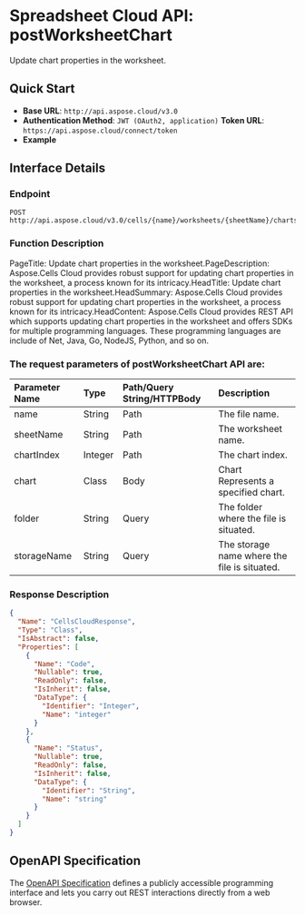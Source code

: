 # **Spreadsheet Cloud API: postWorksheetChart**

Update chart properties in the worksheet. 

## **Quick Start**

- **Base URL**: `http://api.aspose.cloud/v3.0`
- **Authentication Method**: `JWT (OAuth2, application)`  **Token URL**: `https://api.aspose.cloud/connect/token`
- **Example** 
<script src="https://gist.github.com/aspose-cells-cloud-gists/8a5b324fdf3e574dbd747c1a1e24b05d.js?file=Example30_PostWorksheetChart.cs"></script>

## **Interface Details**

### **Endpoint** 

```
POST http://api.aspose.cloud/v3.0/cells/{name}/worksheets/{sheetName}/charts/{chartIndex}
```

### **Function Description**
PageTitle: Update chart properties in the worksheet.PageDescription: Aspose.Cells Cloud provides robust support for updating chart properties in the worksheet, a process known for its intricacy.HeadTitle: Update chart properties in the worksheet.HeadSummary: Aspose.Cells Cloud provides robust support for updating chart properties in the worksheet, a process known for its intricacy.HeadContent: Aspose.Cells Cloud provides REST API which supports updating chart properties in the worksheet and offers SDKs for multiple programming languages. These programming languages are include of Net, Java, Go, NodeJS, Python, and so on.

### The request parameters of **postWorksheetChart** API are: 

| Parameter Name | Type | Path/Query String/HTTPBody | Description | 
| :- | :- | :- |:- | 
|name|String|Path|The file name.|
|sheetName|String|Path|The worksheet name.|
|chartIndex|Integer|Path|The chart index.|
|chart|Class|Body|Chart Represents a specified chart.|
|folder|String|Query|The folder where the file is situated.|
|storageName|String|Query|The storage name where the file is situated.|


### **Response Description**
```json
{
  "Name": "CellsCloudResponse",
  "Type": "Class",
  "IsAbstract": false,
  "Properties": [
    {
      "Name": "Code",
      "Nullable": true,
      "ReadOnly": false,
      "IsInherit": false,
      "DataType": {
        "Identifier": "Integer",
        "Name": "integer"
      }
    },
    {
      "Name": "Status",
      "Nullable": true,
      "ReadOnly": false,
      "IsInherit": false,
      "DataType": {
        "Identifier": "String",
        "Name": "string"
      }
    }
  ]
}
```

## OpenAPI Specification

The [OpenAPI Specification](https://reference.aspose.cloud/cells/#/ChartsController/PostWorksheetChart) defines a publicly accessible programming interface and lets you carry out REST interactions directly from a web browser.

